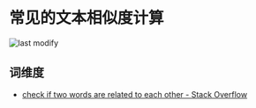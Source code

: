 常见的文本相似度计算
===
<!--START_SECTION:badge-->

![last modify](https://img.shields.io/static/v1?label=last%20modify&message=2025-07-08%2016%3A53%3A13&color=yellowgreen&style=flat-square)

<!--END_SECTION:badge-->
<!--info
top: false
hidden: true
-->

<!-- TOC -->
<!-- TOC -->


## 词维度

- [check if two words are related to each other - Stack Overflow](https://stackoverflow.com/questions/18871706/check-if-two-words-are-related-to-each-other)